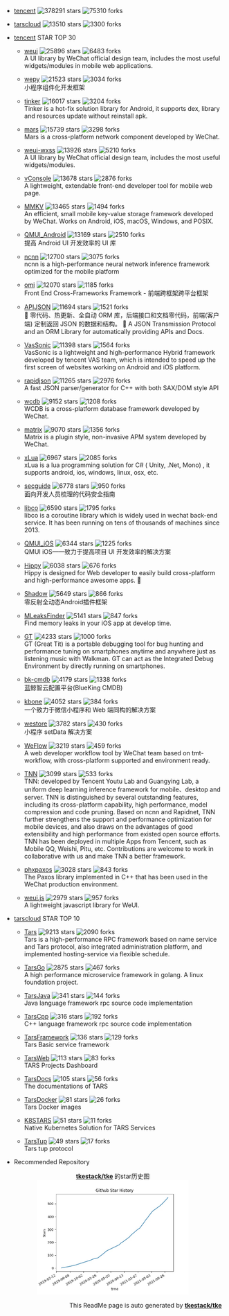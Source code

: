 
+ [tencent](https://github.com/tencent)
![378291 stars](https://img.shields.io/badge/Stars-378291-green)
![75310 forks](https://img.shields.io/badge/Forks-75310-green)

+ [tarscloud](https://github.com/tarscloud)
![13510 stars](https://img.shields.io/badge/Stars-13510-green)
![3300 forks](https://img.shields.io/badge/Forks-3300-green)





+ [tencent](https://github.com/tencent) STAR TOP 30 
    
    + [weui](https://github.com/tencent/weui) 
    ![25896 stars](https://img.shields.io/badge/Stars-25896-green)
    ![6483 forks](https://img.shields.io/badge/Forks-6483-green)  
    A UI library by WeChat official design team, includes the most useful widgets/modules in mobile web applications.
    
    + [wepy](https://github.com/tencent/wepy) 
    ![21523 stars](https://img.shields.io/badge/Stars-21523-green)
    ![3034 forks](https://img.shields.io/badge/Forks-3034-green)  
    小程序组件化开发框架
    
    + [tinker](https://github.com/tencent/tinker) 
    ![16017 stars](https://img.shields.io/badge/Stars-16017-green)
    ![3204 forks](https://img.shields.io/badge/Forks-3204-green)  
    Tinker is a hot-fix solution library for Android, it supports dex, library and resources update without reinstall apk.
    
    + [mars](https://github.com/tencent/mars) 
    ![15739 stars](https://img.shields.io/badge/Stars-15739-green)
    ![3298 forks](https://img.shields.io/badge/Forks-3298-green)  
    Mars is a cross-platform network component  developed by WeChat.
    
    + [weui-wxss](https://github.com/tencent/weui-wxss) 
    ![13926 stars](https://img.shields.io/badge/Stars-13926-green)
    ![5210 forks](https://img.shields.io/badge/Forks-5210-green)  
    A UI library by WeChat official design team, includes the most useful widgets/modules.
    
    + [vConsole](https://github.com/tencent/vConsole) 
    ![13678 stars](https://img.shields.io/badge/Stars-13678-green)
    ![2876 forks](https://img.shields.io/badge/Forks-2876-green)  
    A lightweight, extendable front-end developer tool for mobile web page.
    
    + [MMKV](https://github.com/tencent/MMKV) 
    ![13465 stars](https://img.shields.io/badge/Stars-13465-green)
    ![1494 forks](https://img.shields.io/badge/Forks-1494-green)  
    An efficient, small mobile key-value storage framework developed by WeChat. Works on Android, iOS, macOS, Windows, and POSIX.
    
    + [QMUI_Android](https://github.com/tencent/QMUI_Android) 
    ![13169 stars](https://img.shields.io/badge/Stars-13169-green)
    ![2510 forks](https://img.shields.io/badge/Forks-2510-green)  
    提高 Android UI 开发效率的 UI 库
    
    + [ncnn](https://github.com/tencent/ncnn) 
    ![12700 stars](https://img.shields.io/badge/Stars-12700-green)
    ![3075 forks](https://img.shields.io/badge/Forks-3075-green)  
    ncnn is a high-performance neural network inference framework optimized for the mobile platform
    
    + [omi](https://github.com/tencent/omi) 
    ![12070 stars](https://img.shields.io/badge/Stars-12070-green)
    ![1185 forks](https://img.shields.io/badge/Forks-1185-green)  
     Front End Cross-Frameworks Framework - 前端跨框架跨平台框架
    
    + [APIJSON](https://github.com/tencent/APIJSON) 
    ![11694 stars](https://img.shields.io/badge/Stars-11694-green)
    ![1521 forks](https://img.shields.io/badge/Forks-1521-green)  
    🚀 零代码、热更新、全自动 ORM 库，后端接口和文档零代码，前端(客户端) 定制返回 JSON 的数据和结构。 🚀 A JSON Transmission Protocol and an ORM Library for automatically providing APIs and Docs.
    
    + [VasSonic](https://github.com/tencent/VasSonic) 
    ![11398 stars](https://img.shields.io/badge/Stars-11398-green)
    ![1564 forks](https://img.shields.io/badge/Forks-1564-green)  
    VasSonic is a lightweight and high-performance Hybrid framework developed by tencent VAS team, which is intended to speed up the first screen of websites working on Android and iOS platform. 
    
    + [rapidjson](https://github.com/tencent/rapidjson) 
    ![11265 stars](https://img.shields.io/badge/Stars-11265-green)
    ![2976 forks](https://img.shields.io/badge/Forks-2976-green)  
    A fast JSON parser/generator for C++ with both SAX/DOM style API
    
    + [wcdb](https://github.com/tencent/wcdb) 
    ![9152 stars](https://img.shields.io/badge/Stars-9152-green)
    ![1208 forks](https://img.shields.io/badge/Forks-1208-green)  
    WCDB is a cross-platform database framework developed by WeChat.
    
    + [matrix](https://github.com/tencent/matrix) 
    ![9070 stars](https://img.shields.io/badge/Stars-9070-green)
    ![1356 forks](https://img.shields.io/badge/Forks-1356-green)  
    Matrix is a plugin style, non-invasive APM system developed by WeChat.
    
    + [xLua](https://github.com/tencent/xLua) 
    ![6967 stars](https://img.shields.io/badge/Stars-6967-green)
    ![2085 forks](https://img.shields.io/badge/Forks-2085-green)  
    xLua is a lua programming solution for  C# ( Unity, .Net, Mono) , it supports android, ios, windows, linux, osx, etc.
    
    + [secguide](https://github.com/tencent/secguide) 
    ![6778 stars](https://img.shields.io/badge/Stars-6778-green)
    ![950 forks](https://img.shields.io/badge/Forks-950-green)  
    面向开发人员梳理的代码安全指南
    
    + [libco](https://github.com/tencent/libco) 
    ![6590 stars](https://img.shields.io/badge/Stars-6590-green)
    ![1795 forks](https://img.shields.io/badge/Forks-1795-green)  
    libco is a coroutine library which is widely used in wechat  back-end service. It has been running on tens of thousands of machines since 2013.
    
    + [QMUI_iOS](https://github.com/tencent/QMUI_iOS) 
    ![6344 stars](https://img.shields.io/badge/Stars-6344-green)
    ![1225 forks](https://img.shields.io/badge/Forks-1225-green)  
    QMUI iOS——致力于提高项目 UI 开发效率的解决方案
    
    + [Hippy](https://github.com/tencent/Hippy) 
    ![6038 stars](https://img.shields.io/badge/Stars-6038-green)
    ![676 forks](https://img.shields.io/badge/Forks-676-green)  
    Hippy is designed for Web developer to easily build cross-platform and high-performance awesome apps. 👏
    
    + [Shadow](https://github.com/tencent/Shadow) 
    ![5649 stars](https://img.shields.io/badge/Stars-5649-green)
    ![866 forks](https://img.shields.io/badge/Forks-866-green)  
    零反射全动态Android插件框架
    
    + [MLeaksFinder](https://github.com/tencent/MLeaksFinder) 
    ![5141 stars](https://img.shields.io/badge/Stars-5141-green)
    ![847 forks](https://img.shields.io/badge/Forks-847-green)  
    Find memory leaks in your iOS app at develop time.
    
    + [GT](https://github.com/tencent/GT) 
    ![4233 stars](https://img.shields.io/badge/Stars-4233-green)
    ![1000 forks](https://img.shields.io/badge/Forks-1000-green)  
    GT (Great Tit) is a portable debugging tool for bug hunting and performance tuning on smartphones anytime and anywhere just as listening music with Walkman. GT can act as the Integrated Debug Environment by directly running on smartphones.
    
    + [bk-cmdb](https://github.com/tencent/bk-cmdb) 
    ![4179 stars](https://img.shields.io/badge/Stars-4179-green)
    ![1338 forks](https://img.shields.io/badge/Forks-1338-green)  
    蓝鲸智云配置平台(BlueKing CMDB)
    
    + [kbone](https://github.com/tencent/kbone) 
    ![4052 stars](https://img.shields.io/badge/Stars-4052-green)
    ![384 forks](https://img.shields.io/badge/Forks-384-green)  
    一个致力于微信小程序和 Web 端同构的解决方案
    
    + [westore](https://github.com/tencent/westore) 
    ![3782 stars](https://img.shields.io/badge/Stars-3782-green)
    ![430 forks](https://img.shields.io/badge/Forks-430-green)  
    小程序 setData 解决方案
    
    + [WeFlow](https://github.com/tencent/WeFlow) 
    ![3219 stars](https://img.shields.io/badge/Stars-3219-green)
    ![459 forks](https://img.shields.io/badge/Forks-459-green)  
    A web developer workflow tool by WeChat team based on tmt-workflow, with cross-platform supported and environment ready.
    
    + [TNN](https://github.com/tencent/TNN) 
    ![3099 stars](https://img.shields.io/badge/Stars-3099-green)
    ![533 forks](https://img.shields.io/badge/Forks-533-green)  
    TNN: developed by Tencent Youtu Lab and Guangying Lab, a uniform deep learning inference framework for mobile、desktop and server. TNN is distinguished by several outstanding features, including its cross-platform capability, high performance, model compression and code pruning. Based on ncnn and Rapidnet, TNN further strengthens the support and performance optimization for mobile devices, and also draws on the advantages of good extensibility and high performance from existed open source efforts. TNN has been deployed in multiple Apps from Tencent, such as Mobile QQ, Weishi, Pitu, etc. Contributions are welcome to work in collaborative with us and make TNN a better framework. 
    
    + [phxpaxos](https://github.com/tencent/phxpaxos) 
    ![3028 stars](https://img.shields.io/badge/Stars-3028-green)
    ![843 forks](https://img.shields.io/badge/Forks-843-green)  
    The Paxos library implemented in C++ that has been used in the WeChat production environment.
    
    + [weui.js](https://github.com/tencent/weui.js) 
    ![2979 stars](https://img.shields.io/badge/Stars-2979-green)
    ![957 forks](https://img.shields.io/badge/Forks-957-green)  
    A lightweight javascript library for WeUI.
    

+ [tarscloud](https://github.com/tarscloud) STAR TOP 10 
    
    + [Tars](https://github.com/tarscloud/Tars) 
    ![9213 stars](https://img.shields.io/badge/Stars-9213-green)
    ![2090 forks](https://img.shields.io/badge/Forks-2090-green)  
    Tars is a high-performance RPC framework based on name service and Tars protocol, also integrated administration platform, and implemented hosting-service via flexible schedule.
    
    + [TarsGo](https://github.com/tarscloud/TarsGo) 
    ![2875 stars](https://img.shields.io/badge/Stars-2875-green)
    ![467 forks](https://img.shields.io/badge/Forks-467-green)  
    A  high performance microservice  framework  in golang. A linux foundation project.
    
    + [TarsJava](https://github.com/tarscloud/TarsJava) 
    ![341 stars](https://img.shields.io/badge/Stars-341-green)
    ![144 forks](https://img.shields.io/badge/Forks-144-green)  
    Java language framework rpc source code implementation
    
    + [TarsCpp](https://github.com/tarscloud/TarsCpp) 
    ![316 stars](https://img.shields.io/badge/Stars-316-green)
    ![192 forks](https://img.shields.io/badge/Forks-192-green)  
    C++ language framework rpc source code implementation
    
    + [TarsFramework](https://github.com/tarscloud/TarsFramework) 
    ![136 stars](https://img.shields.io/badge/Stars-136-green)
    ![129 forks](https://img.shields.io/badge/Forks-129-green)  
    Tars Basic service framework
    
    + [TarsWeb](https://github.com/tarscloud/TarsWeb) 
    ![113 stars](https://img.shields.io/badge/Stars-113-green)
    ![83 forks](https://img.shields.io/badge/Forks-83-green)  
    TARS Projects Dashboard
    
    + [TarsDocs](https://github.com/tarscloud/TarsDocs) 
    ![105 stars](https://img.shields.io/badge/Stars-105-green)
    ![56 forks](https://img.shields.io/badge/Forks-56-green)  
    The documentations of TARS
    
    + [TarsDocker](https://github.com/tarscloud/TarsDocker) 
    ![81 stars](https://img.shields.io/badge/Stars-81-green)
    ![26 forks](https://img.shields.io/badge/Forks-26-green)  
    Tars Docker  images
    
    + [K8STARS](https://github.com/tarscloud/K8STARS) 
    ![51 stars](https://img.shields.io/badge/Stars-51-green)
    ![11 forks](https://img.shields.io/badge/Forks-11-green)  
    Native Kubernetes  Solution for TARS Services
    
    + [TarsTup](https://github.com/tarscloud/TarsTup) 
    ![49 stars](https://img.shields.io/badge/Stars-49-green)
    ![17 forks](https://img.shields.io/badge/Forks-17-green)  
    Tars tup protocol
    


+ Recommended Repository  
<p align="center">
      <strong>
        <a href="https://github.com/tkestack/tke" target="_blank">tkestack/tke</a>
      </strong>  的star历史图
  <br>
  <img src="https://raw.githubusercontent.com/ButterAndButterfly/GithubTools/master/data/stars_history.jpg" width="350px"></img>    
</p>

<p align="right">
      This ReadMe page is auto generated by 
      <strong>
        <a href="https://github.com/tkestack/tke" target="_blank">tkestack/tke</a><br>
      </strong>   
</p>
